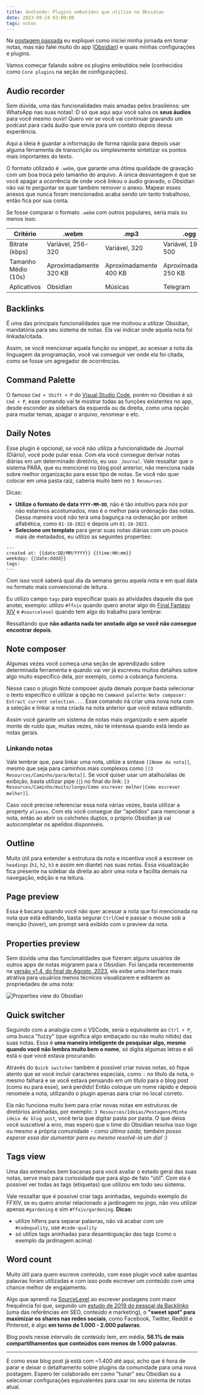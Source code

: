 ```yaml
---
title: Anotando: Plugins embutidos que utilizo no Obsidian
date: 2023-09-24 03:00:00
tags: notes
---
```


Na [postagem passada](https://wevtimoteo.github.io/posts/2023-09-23-tomando-notas-como-desenvolvedor-de-software.html) eu expliquei como iniciei minha jornada em tomar notas, mas não falei muito do app ([Obsidian](https://obsidian.md)) e quais minhas configurações e plugins.

Vamos começar falando sobre os plugins embutidos nele (conhecidos como `Core plugins` na seção de configurações).

## Audio recorder

Sem dúvida, uma das funcionalidades mais amadas pelos brasileiros: um WhatsApp nas suas notas! :D só que aqui aqui você salva os **seus áudios** para você mesmo ouvir! Quero ver se você vai continuar gravando um podcast para cada áudio que envia para um contato depois dessa experiência.

Aqui a ideia é guardar a informação de forma rápida para depois usar alguma ferramenta de transcrição ou simplesmente sintetizar os pontos mais importantes do texto.

O formato utilizado é `.webm`, que garante uma ótima qualidade de gravação com um boa troca pelo tamanho do arquivo. A única desvantagem é que se você apagar a ocorrência de onde você linkou o áudio gravado, o Obsidian não vai te perguntar se quer também remover o anexo. Mapear esses anexos que nunca foram mencionados acaba sendo um tanto trabalhoso, então fica por sua conta.

Se fosse comparar o formato `.webm` com outros populares, seria mais ou menos isso:

| Critério            | .webm                  | .mp3                   | .ogg                   | .opus                 |
| ------------------- | ---------------------- | ---------------------- | ---------------------- | --------------------- |
| Bitrate (kbps)      | Variável, 256-320      | Variável, 320          | Variável, 192-500      | Variável, 6-510       |
| Tamanho Médio (10s) | Aproximadamente 320 KB | Aproximadamente 400 KB | Aproximadamente 250 KB | Aproximadamente 80 KB |
| Aplicativos         | Obsidian               | Músicas                | Telegram               | WhatsApp              |

## Backlinks

É uma das principais funcionalidades que me motivou a utilizar Obsidian, mandatória para seu sistema de notas. Ela vai indicar onde aquela nota foi linkada/citada.

Assim, se você mencionar aquela função ou snippet, ao acessar a nota da linguagem da programação, você vai conseguir ver onde ela foi citada, como se fosse um agregador de ocorrências.

## Command Palette

O famoso `Cmd + Shift + P` do [Visual Studio Code](https://code.visualstudio.com/), porém no Obsidian é só `Cmd + P`, esse comando vai te mostrar todas as funções existentes no app, desde esconder as sidebars da esquerda ou da direita, como uma opção para mudar temas, apagar o arquivo, renomear e etc.

## Daily Notes

Esse plugin é opcional, se você não utiliza a funcionalidade de Journal (Diário), você pode pular essa. Com ela você consegue derivar notas diárias em um determinado diretório, eu uso `_Journal`. Vale ressaltar que o sistema PARA, que eu mencionei no blog post anterior, não menciona nada sobre melhor organização para esse tipo de notas. Se você não quer colocar em uma pasta raiz, caberia muito bem no `3 Resources`.

Dicas:

- **Utilize o formato de data `YYYY-MM-DD`**, não é tão intuitivo para nós por não estarmos acostumados, mas é o melhor para ordenação das notas. Dessa maneira você não terá uma bagunça na ordenação por ordem alfabética, como `01-10-2022` e depois um `01-10-2023`.
- **Selecione um template** para gerar suas notas diárias com um pouco mais de metadados, eu utilizo as seguintes properties:

```
---
created at: {{date:DD/MM/YYYY}} {{time:HH:mm}}
weekday: {{date:dddd}}
tags:
---
```

Com isso você saberá qual dia da semana gerou aquela nota e em qual data no formato mais convencional de leitura.

Eu utilizo campo `tags` para especificar quais as atividades daquele dia que anotei, exemplo: utilizo `#ffxiv` quando quero anotar algo do [Final Fantasy XIV](https://na.finalfantasyxiv.com/) e `#sourcelevel` quando tem algo do trabalho para lembrar.

Ressaltando que **não adianta nada ter anotado algo se você não consegue encontrar depois**.

## Note composer

Algumas vezes você começa uma seção de aprendizado sobre determinada ferramenta e quando vai ver já escreveu muitos detalhes sobre algo muito específico dela, por exemplo, como a cobrança funciona.

Nesse caso o plugin Note composer ajuda demais porque basta selecionar o texto específico e utilizar a opção no `Command palette`: `Note composer: Extract current selection...`. Esse comando irá criar uma nova nota com a seleção e linkar a nota criada na nota anterior que você estava editando.

Assim você garante um sistema de notas mais organizado e sem aquele monte de ruído que, muitas vezes, não te interessa quando está lendo as notas gerais.

### Linkando notas

Vale lembrar que, para linkar uma nota, utilize a sintaxe `[[Nome da nota]]`, mesmo que seja para caminhos mais complexos como `[[3 Resources/Caminho/para/Nota]]`. Se você quiser usar um atalho/alias de exibição, basta utilizar pipe (`|`) no final do link: `[3 Resources/Caminho/muito/longo/Como escrever melhor|Como escrever melhor]]`.

Caso você precise referenciar essa nota várias vezes, basta utilizar a property `aliases`. Com ela você consegue dar "apelidos" para mencionar a nota, então ao abrir os colchetes duplos, o próprio Obsidian já vai autocompletar os apelidos disponíveis.

## Outline

Muito útil para entender a estrutura da nota e incentiva você a escrever os `headings` (`h1`, `h2`, `h3` e assim em diante) nas suas notas. Essa visualização fica presente na sidebar da direita ao abrir uma nota e facilita demais na navegação, edição e na leitura.

## Page preview

Essa é bacana quando você não quer acessar a nota que foi mencionada na nota que está editando, basta segurar `Ctrl`/`Cmd` e passar o mouse sob a menção (hover), um prompt será exibido com o preview da nota.

## Properties preview

Sem dúvida uma das funcionalidades que fizeram alguns usuários de outros apps de notas migrarem para o Obsidian. Foi lançada recentemente na [versão v1.4, do final de Agosto, 2023](https://obsidian.md/changelog/2023-08-31-desktop-v1.4.5/), ela exibe uma interface mais atrativa para usuários menos técnicos visualizarem e editarem as propriedades de uma nota:

![Properties view do Obsidian](https://github.com/obsidianmd/obsidian-api/assets/693981/aea72173-5663-459d-83de-6ff888f6bdd5)

## Quick switcher

Seguindo com a analogia com o VSCode, seria o equivalente ao `Ctrl + P`, uma busca "fuzzy" (que significa algo embaçado ou não muito nítido) das suas notas. Essa é **uma maneira inteligente de pesquisar algo, mesmo quando você não lembra muito bem o nome**, só digita algumas letras e ali está o que você estava procurando.

Através do `Quick switcher` também é possível criar novas notas, só fique atento que se você incluir caracteres especiais, como `:` no título da nota, o mesmo falhará e se você estava pensando em um título para o blog post (como eu para esse), será perdido! Então coloque um nome rápido e depois renomeie a nota, utilizando o plugin apenas para criar no local correto.

Ela não funciona muito bem para criar novas notas em estruturas de diretórios aninhadas, por exemplo: `3 Resources/Ideias/Postagens/Minha ideia de blog post`, você teria que digitar pasta por pasta. O que deixa você suscetível a erro, mas espero que o time do Obsidian resolva isso logo ou mesmo a própria comunidade - _como última saída, também posso esperar essa dor aumentar para eu mesmo resolvê-la um dia! :)_

## Tags view

Uma das extensões bem bacanas para você avaliar o estado geral das suas notas, serve mais para curiosidade que para algo de fato "útil". Com ela é possível ver todas as tags (etiquetas) que utilizou em todo seu sistema.

Vale ressaltar que é possível criar tags aninhadas, seguindo exemplo do FFXIV, se eu quero anotar relacionado a jardinagem no jogo, não vou utilizar apenas `#gardening` e sim `#ffxiv/gardening`. **Dicas:**

- utilize hífens para separar palavras, não vá acabar com um `#codequality`, use `#code-quality`
- só utilize tags aninhadas para desambiguação das tags (como o exemplo da jardinagem acima)

## Word count

Muito útil para quem escreve conteúdo, com esse plugin você sabe quantas palavras foram utilizadas e com isso pode escrever um conteúdo com uma chance melhor de engajamento.

Algo que aprendi na [SourceLevel](https://sourcelevel.io) ao escrever postagens com maior frequência foi que, segundo um [estudo de 2019 do pessoal da Backlinko](https://backlinko.com/content-study) (uma das referências em SEO, conteúdo e marketing), o **"sweet spot" para maximizar os shares nas redes sociais**, como Facebook, Twitter, Reddit e Pinterest, é algo **em torno de 1.000 - 2.000 palavras**.

Blog posts nesse intervalo de conteúdo tem, em média, **56.1% de mais compartilhamentos que conteúdos com menos de 1.000 palavras**.

---

E como esse blog post já está com ~1.400 até aqui, acho que é hora de parar e deixar o detalhamento sobre plugins da comunidade para uma nova postagem. Espero ter colaborado em como "tunar" seu Obsidian ou a selecionar configurações equivalentes para usar no seu sistema de notas atual.
